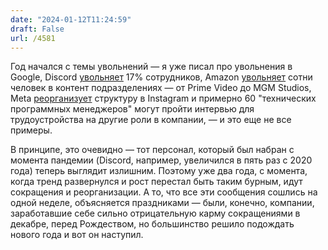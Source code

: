 ```yaml
---
date: "2024-01-12T11:24:59"
draft: False
url: /4581
---
```


Год начался с темы увольнений — я уже писал про увольнения в Google, Discord [увольняет](https://www.theverge.com/2024/1/11/24034705/discord-layoffs-17-percent-employees) 17% сотрудников, Amazon [увольняет](https://substack.com/redirect/da14e0ff-7688-436d-aa9a-a518fd8ca115?j=eyJ1IjoiMzhjbnEifQ.2hI_vVeGeChj8Mj-rei7XQyGEJTIwXgzetR2xKbRPBg) сотни человек в контент подразделениях — от Prime Video до MGM Studios, Meta [реорганизует](https://www.businessinsider.com/instagram-cuts-technical-program-managers-reinterview-for-pm-roles-2024-1) структуру в Instagram и примерно 60 "технических программных менеджеров" могут пройти интервью для трудоустройства на другие роли в компании, — и это еще не все примеры.

В принципе, это очевидно — тот персонал, который был набран с момента пандемии (Discord, например, увеличился в пять раз с 2020 года) теперь выглядит излишним. Поэтому уже два года, с момента, когда тренд развернулся и рост перестал быть таким бурным, идут сокращения и реорганизации. А то, что все эти сообщения сошлись на одной неделе, объясняется праздниками — были, конечно, компании, заработавшие себе сильно отрицательную карму сокращениями в декабре, перед Рождеством, но большинство решило подождать нового года и вот он наступил.
